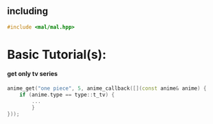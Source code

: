 <div>

## including 
```C++
#include <mal/mal.hpp>
```

# Basic Tutorial(s): 

#### get only tv series
```C++
anime_get("one piece", 5, anime_callback([](const anime& anime) {
	if (anime.type == type::t_tv) {
		...
        }
}));
```

<div/>
